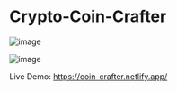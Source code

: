 # Crypto-Coin-Crafter

![image](https://github.com/mdrony5134/Crypto-Coin-Crafter/assets/98208421/e1b6b487-8274-498d-b400-e21d52de1595)


![image](https://github.com/mdrony5134/Crypto-Coin-Crafter/assets/98208421/d4a83b53-86c0-4cdb-bcf9-396a0cb720f8)

Live Demo: https://coin-crafter.netlify.app/
